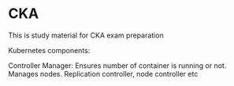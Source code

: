 # CKA
This is study material for CKA exam preparation


Kubernetes components:

Controller Manager: Ensures number of container is running or not. Manages nodes. Replication controller, node controller etc
